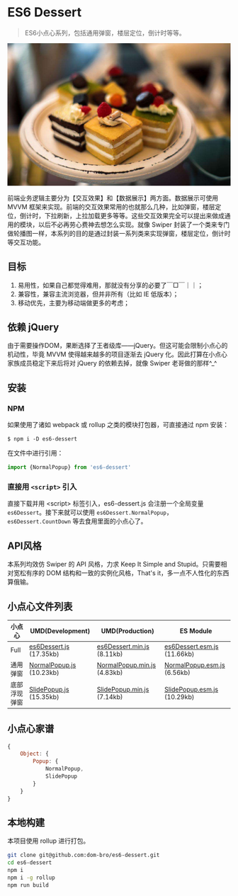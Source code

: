 # ES6 Dessert

> ES6小点心系列，包括通用弹窗，楼层定位，倒计时等等。

![](./images/dessert.jpg)

前端业务逻辑主要分为【交互效果】和【数据展示】两方面。数据展示可使用 MVVM 框架来实现。前端的交互效果常用的也就那么几种，比如弹窗，楼层定位，倒计时，下拉刷新，上拉加载更多等等。这些交互效果完全可以提出来做成通用的模块，以后不必再劳心费神去想怎么实现。就像 Swiper 封装了一个类来专门做轮播图一样，本系列的目的是通过封装一系列类来实现弹窗，楼层定位，倒计时等交互功能。

## 目标

1. 易用性，如果自己都觉得难用，那就没有分享的必要了￣□￣｜｜；
2. 兼容性，兼容主流浏览器，但并非所有（比如 IE 低版本）；
3. 移动优先，主要为移动端做更多的考虑；

## 依赖 jQuery

由于需要操作DOM，果断选择了王者级库——jQuery。但这可能会限制小点心的机动性，毕竟 MVVM 使得越来越多的项目逐渐去 jQuery 化。因此打算在小点心家族成员稳定下来后将对 jQuery 的依赖去掉，就像 Swiper 老哥做的那样^_^

## 安装

### NPM

如果使用了诸如 webpack 或 rollup 之类的模块打包器，可直接通过 npm 安装：

```
$ npm i -D es6-dessert
```

在文件中进行引用：

```js
import {NormalPopup} from 'es6-dessert'
```

### 直接用 `<script>` 引入

直接下载并用 &lt;script> 标签引入，es6-dessert.js 会注册一个全局变量 `es6Dessert`。接下来就可以使用 `es6Dessert.NormalPopup`，`es6Dessert.CountDown` 等去食用里面的小点心了。

## API风格

本系列均效仿 Swiper 的 API 风格，力求 Keep It Simple and Stupid。只需要相对宽松有序的 DOM 结构和一致的实例化风格，That's it，多一点不人性化的东西算俄输。

## 小点心文件列表

<table>
<thead>
<th>小点心</th>
<th>UMD(Development)</th>
<th>UMD(Production)</th>
<th>ES Module</th>
</thead>
<tbody>
<tr><td>Full</td><td>
  <a href="https://unpkg.com/es6-dessert/dist/es6Dessert.js">
    es6Dessert.js
  </a>
  (17.35kb)
</td><td>
  <a href="https://unpkg.com/es6-dessert/dist/es6Dessert.min.js">
    es6Dessert.min.js
  </a>
  (8.11kb)
</td><td>
  <a href="https://unpkg.com/es6-dessert/dist/es6Dessert.esm.js">
    es6Dessert.esm.js
  </a>
  (11.66kb)
</td></tr><tr><td>通用弹窗</td><td>
  <a href="https://unpkg.com/es6-dessert/dist/NormalPopup.js">
    NormalPopup.js
  </a>
  (10.23kb)
</td><td>
  <a href="https://unpkg.com/es6-dessert/dist/NormalPopup.min.js">
    NormalPopup.min.js
  </a>
  (4.83kb)
</td><td>
  <a href="https://unpkg.com/es6-dessert/dist/NormalPopup.esm.js">
    NormalPopup.esm.js
  </a>
  (6.56kb)
</td></tr><tr><td>底部浮现弹窗</td><td>
  <a href="https://unpkg.com/es6-dessert/dist/SlidePopup.js">
    SlidePopup.js
  </a>
  (15.35kb)
</td><td>
  <a href="https://unpkg.com/es6-dessert/dist/SlidePopup.min.js">
    SlidePopup.min.js
  </a>
  (7.14kb)
</td><td>
  <a href="https://unpkg.com/es6-dessert/dist/SlidePopup.esm.js">
    SlidePopup.esm.js
  </a>
  (10.29kb)
</td></tr>
</tbody>
</table>

## 小点心家谱

```js
{
    Object: {
        Popup: {
            NormalPopup,
            SlidePopup
        }
    }
}
```

## 本地构建

本项目使用 rollup 进行打包。

```bash
git clone git@github.com:dom-bro/es6-dessert.git
cd es6-dessert
npm i
npm i -g rollup
npm run build
```
